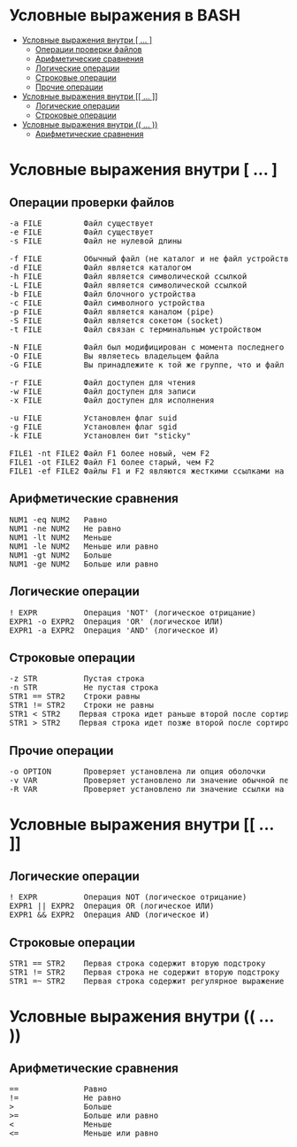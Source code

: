 # Условные выражения в BASH
   * [Условные выражения внутри [ ... ]](#условные-выражения-внутри---)
      * [Операции проверки файлов](#операции-проверки-файлов)
      * [Арифметические сравнения](#арифметические-сравнения)
      * [Логические операции](#логические-операции)
      * [Строковые операции](#строковые-операции)
      * [Прочие операции](#прочие-операции)
   * [Условные выражения внутри [[ ... ]]](#условные-выражения-внутри----1)
      * [Логические операции](#логические-операции)
      * [Строковые операции](#строковые-операции)
   * [Условные выражения внутри (( ... ))](#условные-выражения-внутри----2)
      * [Арифметические сравнения](#арифметические-сравнения)

# Условные выражения внутри [ ... ]

## Операции проверки файлов
<pre>
-a FILE         Файл существует
-e FILE         Файл существует
-s FILE         Файл не нулевой длины

-f FILE         Обычный файл (не каталог и не файл устройства)
-d FILE         Файл является каталогом
-h FILE         Файл является символической ссылкой
-L FILE         Файл является символической ссылкой
-b FILE         Файл блочного устройства
-c FILE         Файл символного устройства
-p FILE         Файл является каналом (pipe)
-S FILE         Файл является сокетом (socket)
-t FILE         Файл связан с терминальным устройством

-N FILE         Файл был модифицирован с момента последнего чтения
-O FILE         Вы являетесь владельцем файла
-G FILE         Вы принадлежите к той же группе, что и файл

-r FILE         Файл доступен для чтения
-w FILE         Файл доступен для записи
-x FILE         Файл доступен для исполнения

-u FILE         Установлен флаг suid
-g FILE         Установлен флаг sgid
-k FILE         Установлен бит "sticky"

FILE1 -nt FILE2 Файл F1 более новый, чем F2
FILE1 -ot FILE2 Файл F1 более старый, чем F2
FILE1 -ef FILE2 Файлы F1 и F2 являются жесткими ссылками на один и тот же файл
</pre>

## Арифметические сравнения
<pre>
NUM1 -eq NUM2   Равно
NUM1 -ne NUM2   Не равно
NUM1 -lt NUM2   Меньше
NUM1 -le NUM2   Меньше или равно
NUM1 -gt NUM2   Больше
NUM1 -ge NUM2   Больше или равно
</pre>

## Логические операции
<pre>
! EXPR          Операция 'NOT' (логическое отрицание)
EXPR1 -o EXPR2  Операция 'OR' (логическое ИЛИ)
EXPR1 -a EXPR2  Операция 'AND' (логическое И)
</pre>

## Строковые операции
<pre>
-z STR          Пустая строка
-n STR          Не пустая строка
STR1 == STR2    Строки равны
STR1 != STR2    Строки не равны
STR1 &lt; STR2    Первая строка идет раньше второй после сортировки (в кодах ASCII)
STR1 &gt; STR2    Первая строка идет позже второй после сортировки (в кодах ASCII)
</pre>

## Прочие операции
<pre>
-o OPTION       Проверяет установлена ли опция оболочки
-v VAR          Проверяет установлено ли значение обычной переменной
-R VAR          Проверяет установлено ли значение ссылки на переменную
</pre>

# Условные выражения внутри [[ ... ]]

## Логические операции
<pre>
! EXPR          Операция NOT (логическое отрицание)
EXPR1 || EXPR2  Операция OR (логическое ИЛИ)
EXPR1 && EXPR2  Операция AND (логическое И)
</pre>

## Строковые операции
<pre>
STR1 == STR2    Первая строка содержит вторую подстроку
STR1 != STR2    Первая строка не содержит вторую подстроку
STR1 =~ STR2    Первая строка содержит регулярное выражение из второй подстроки
</pre>

# Условные выражения внутри (( ... ))

## Арифметические сравнения
<pre>
==              Равно
!=              Не равно
&gt;               Больше
&gt;=              Больше или равно
&lt;               Меньше
&lt;=              Меньше или равно
</pre>
